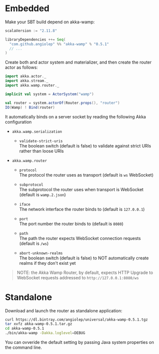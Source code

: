 
# Embedded
Make your SBT build depend on akka-wamp:

```scala
scalaVersion := "2.11.8"

libraryDependencies ++= Seq(
  "com.github.angiolep" %% "akka-wamp" % "0.5.1"
  // ...
)
```

Create both and actor system and materializer, and then create the router actor as follows:

```scala
import akka.actor._
import akka.stream._
import akka.wamp.router._

implicit val system = ActorSystem("wamp")

val router = system.actorOf(Router.props(), "router")
IO(Wamp) ! Bind(router)
```

It automatically binds on a server socket by reading the following Akka configuration

 - ``akka.wamp.serialization``  
   
    - ``validate-strict-uris``  
      The boolean switch (default is false) to validate against strict URIs rather than loose URIs 
 
 - ``akka.wamp.router``  
   
    - ``protocol``  
      The protocol the router uses as transport (default is ``ws`` WebSocket)

    - ``subprotocol``  
       The subprotocol the router uses when transport is WebSocket (default is ``wamp.2.json``)

    - ``iface``  
      The network interface the router binds to (default is ``127.0.0.1``)

    - ``port``  
      The port number the router binds to (default is ``8080``)

    - ``path``  
      The path the router expects WebSocket connection requests (default is ``/ws``)
      
    - ``abort-unknown-realms``  
      The boolean switch (default is false) to NOT automatically create realms if they don't exist yet


> NOTE: the Akka Wamp Router, by default, expects HTTP Upgrade to WebSocket requests addressed to ``http://127.0.0.1:8080/ws``



# Standalone
Download and launch the router as standalone application:

```bash
curl https://dl.bintray.com/angiolep/universal/akka-wamp-0.5.1.tgz
tar xvfz akka-wamp-0.5.1.tar.gz
cd akka-wamp-0.5.1
./bin/akka-wamp -Dakka.loglevel=DEBUG
```

You can ovveride the default setting by passing Java system properties on the command line.

